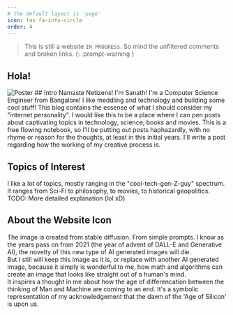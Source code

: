 ```yaml
---
# the default layout is 'page'
icon: fas fa-info-circle
order: 4
---
```


> This is still a website `IN PROGRESS`. So mind the unfiltered comments and broken links.
{: .prompt-warning }

## Hola!
<!-- ![Me,myself](/assets/img/MyPic.jpeg){:height="400px" width="300px"} -->
<img src="{{site.baseurl | prepend: site.url}}/assets/img/MyPic.jpeg" alt="Poster">
## Intro
Namaste Netizens! I'm  Sanath! I'm a Computer Science Engineer from Bangalore! I like meddling and technology and building some cool stuff! This blog contains the essense of what I should consider my "internet personality". I would like this to be a place where I can pen posts about captivating topics in technology, science, books and movies. This is a free flowing notebook, so I'll be putting out posts haphazardly, with no rhyme or reason for the thoughts, at least in this initial years. I'll write a post regarding how the working of my creative process is.

## Topics of Interest
I like a lot of topics, mostly ranging in the "cool-tech-gen-Z-guy" spectrum. It ranges from Sci-Fi to philosophy, to movies, to historical geopolitics. 
TODO: More detailed explanation (lol xD)

## About the Website Icon
The image is created from stable diffusion. From simple prompts. I know as the years pass on from 2021 (the year of advent of DALL-E and Generative AI), the novelty of this new type of AI generated images will die.<br>
But I still will keep this image as it is, or replace with another AI generated image, because it simply is wonderful to me, how math and algorithms can create an image that looks like straight out of a human's mind. <br>
It inspires a thought in me about how the age of differencation between the thinking of  Man and Machine are coming to an end. It's a symbolic representation of my acknowledgement that the dawn of the 'Age of Silicon' is upon us.
